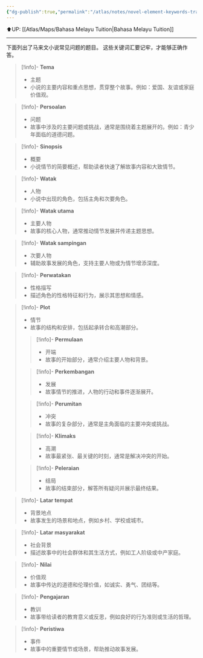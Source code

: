 ```yaml
---
{"dg-publish":true,"permalink":"/atlas/notes/novel-element-keywords-translation/","noteIcon":""}
---
```


⬆️UP: [[Atlas/Maps/Bahasa Melayu Tuition\|Bahasa Melayu Tuition]]

---
下面列出了马来文小说常见问题的题目。
这些关键词汇要记牢，才能够正确作答。

> [!info]- **Tema**
> - 主题
> - 小说的主要内容和重点思想，贯穿整个故事。例如：爱国、友谊或家庭价值观。

> [!info]- **Persoalan** 
> - 问题
> - 故事中涉及的主要问题或挑战，通常是围绕着主题展开的。例如：青少年面临的道德问题。

> [!info]- **Sinopsis**
> -  概要
> - 小说情节的简要概述，帮助读者快速了解故事内容和大致情节。

> [!info]- **Watak**
>  - 人物
> - 小说中出现的角色，包括主角和次要角色。

> [!info]- **Watak utama**
> - 主要人物
> - 故事的核心人物，通常推动情节发展并传递主题思想。

> [!info]- **Watak sampingan**
>  - 次要人物
>  - 辅助故事发展的角色，支持主要人物或为情节增添深度。

> [!info]- **Perwatakan**
> - 性格描写    
> - 描述角色的性格特征和行为，展示其思想和情感。

> [!info]- **Plot**
> - 情节
> - 故事的结构和安排，包括起承转合和高潮部分。
> 
> > [!info]- **Permulaan**
> > - 开端
> > -  故事的开始部分，通常介绍主要人物和背景。
> 
> > [!info]- **Perkembangan**
> > - 发展
> > - 故事情节的推进，人物的行动和事件逐渐展开。
> 
> > [!info]- **Perumitan**
> >- 冲突
> > - 故事的复杂部分，通常是主角面临的主要冲突或挑战。
> 
> > [!info]- **Klimaks**
> > - 高潮
> > - 故事最紧张、最关键的时刻，通常是解决冲突的开始。
> 
> > [!info]- **Peleraian**
> > - 结局 
> > - 故事的结束部分，解答所有疑问并展示最终结果。

> [!info]- **Latar tempat**
> - 背景地点
> - 故事发生的场景和地点，例如乡村、学校或城市。

> [!info]- **Latar masyarakat**
> - 社会背景 
> - 描述故事中的社会群体和其生活方式，例如工人阶级或中产家庭。

> [!info]- **Nilai**
 >  - 价值观   
 >  - 故事中传达的道德和伦理价值，如诚实、勇气、团结等。

> [!info]- **Pengajaran**
> -  教训   
> - 故事带给读者的教育意义或反思，例如良好的行为准则或生活的哲理。

> [!info]- **Peristiwa**
> - 事件    
> - 故事中的重要情节或场景，帮助推动故事发展。


